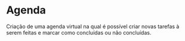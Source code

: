 # Agenda
Criação de uma agenda virtual na qual é possível criar novas tarefas à serem feitas e marcar como concluídas ou não concluídas.
